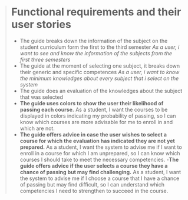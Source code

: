 > # **Functional requirements and their user stories** 
> - The guide breaks down the information of the subject on the student curriculum form the first to the third semester 
> *As a user, i want to see and know the information of the subjects from the first three semesters*
> - The guide at the moment of selecting one subject, it breaks down their generic and specific competences
>*As a user, i want to know the minimum knowledges about every subject that i select on the system*
> - The guide does an evaluation of the knowledges about the subject that was selected  
> - **The guide uses colors to show the user their likelihood of passing each course.**
> As a student, I want the courses to be displayed in colors indicating my probability of passing, so I can know which courses are more advisable for me to enroll in and which are not.
> - **The guide offers advice in case the user wishes to select a course for which the evaluation has indicated they are not yet prepared.**
> As a student, I want the system to advise me if I want to enroll in a course for which I am unprepared, so I can know which courses I should take to meet the necessary competencies.
> -**The guide offers advice if the user selects a course they have a chance of passing but may find challenging.**
> As a student, I want the system to advise me if I choose a course that I have a chance of passing but may find difficult, so I can understand which competencies I need to strengthen to succeed in the course.
